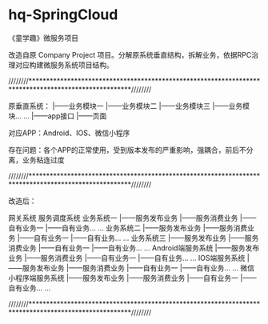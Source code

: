 # hq-SpringCloud
《童学趣》微服务项目


改造自原 Company Project 项目。分解原系统垂直结构，拆解业务，依据RPC治理对应构建微服务系统项目结构。

////////*****************************************************************************************************////////

原垂直系统：
  |——业务模块一
  |——业务模块二
  |——业务模块三
  |——业务模块... ...
  |——app接口
  |——页面

对应APP：Android、IOS、微信小程序

存在问题：各个APP的正常使用，受到版本发布的严重影响，强耦合，前后不分离，业务粘连过度

////////*****************************************************************************************************////////

改造后：

网关系统
服务调度系统
业务系统一
  |——服务发布业务
  |——服务消费业务
  |——自有业务一
  |——自有业务... ...
业务系统二
  |——服务发布业务
  |——服务消费业务
  |——自有业务一
  |——自有业务... ...
业务系统三
  |——服务发布业务
  |——服务消费业务
  |——自有业务一
  |——自有业务... ...
Android端服务系统
  |——服务发布业务
  |——服务消费业务
  |——自有业务一
  |——自有业务... ...
IOS端服务系统
  |——服务发布业务
  |——服务消费业务
  |——自有业务一
  |——自有业务... ...
微信小程序端服务系统
  |——服务发布业务
  |——服务消费业务
  |——自有业务一
  |——自有业务... ...
  
  
////////*****************************************************************************************************////////



